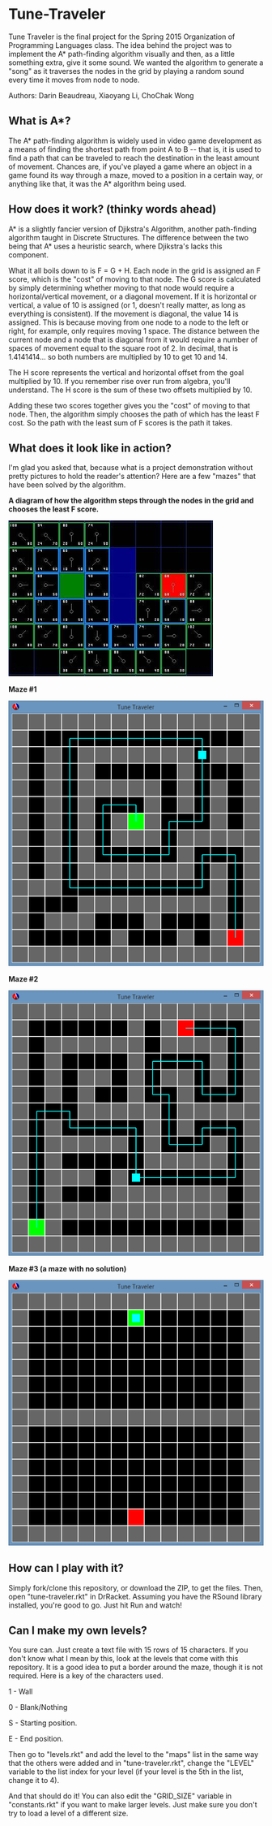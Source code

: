 # Tune-Traveler
Tune Traveler is the final project for the Spring 2015 Organization of Programming Languages class.
The idea behind the project was to implement the A* path-finding algorithm visually and then, as a
little something extra, give it some sound. We wanted the algorithm to generate a "song" as it traverses
the nodes in the grid by playing a random sound every time it moves from node to node.

Authors: Darin Beaudreau, Xiaoyang Li, ChoChak Wong

## What is A*?
The A* path-finding algorithm is widely used in video game development as a means of finding the shortest path from point A to B -- that is, it is used to find a path that can be traveled to reach the destination in the least amount of movement. Chances are, if you've played a game where an object in a game found its way through a maze, moved to a position in a certain way, or anything like that, it was the A* algorithm being used.

## How does it work? (thinky words ahead)
A* is a slightly fancier version of Djikstra's Algorithm, another path-finding algorithm taught in Discrete Structures. The difference between the two being that A* uses a heuristic search, where Djikstra's lacks this component.

What it all boils down to is F = G + H. Each node in the grid is assigned an F score, which is the "cost" of moving to that node. The G score is calculated by simply determining whether moving to that node would require a horizontal/vertical movement, or a diagonal movement. If it is horizontal or vertical, a value of 10 is assigned (or 1, doesn't really matter, as long as everything is consistent). If the movement is diagonal, the value 14 is assigned. This is because moving from one node to a node to the left or right, for example, only requires moving 1 space. The distance between the current node and a node that is diagonal from it would require a number of spaces of movement equal to the square root of 2. In decimal, that is 1.4141414... so both numbers are multiplied by 10 to get 10 and 14.

The H score represents the vertical and horizontal offset from the goal multiplied by 10. If you remember rise over run from algebra, you'll understand. The H score is the sum of these two offsets multiplied by 10.

Adding these two scores together gives you the "cost" of moving to that node. Then, the algorithm simply chooses the path of which has the least F cost. So the path with the least sum of F scores is the path it takes.

## What does it look like in action?
I'm glad you asked that, because what is a project demonstration without pretty pictures to hold the reader's attention? Here are a few "mazes" that have been solved by the algorithm.

**A diagram of how the algorithm steps through the nodes in the grid and chooses the least F score.**

![A* Algorithm Diagram](images/aStarT6.jpg)

**Maze #1**

![Maze 1](images/tune-traveler_04.png)

**Maze #2**

![Maze 2](images/tune-traveler_06.png)

**Maze #3 (a maze with no solution)**

![Maze with No Solution](images/tune-traveler_05.png)

## How can I play with it?
Simply fork/clone this repository, or download the ZIP, to get the files. Then, open "tune-traveler.rkt" in DrRacket. Assuming you have the RSound library installed, you're good to go. Just hit Run and watch!

## Can I make my own levels?
You sure can. Just create a text file with 15 rows of 15 characters. If you don't know what I mean by this, look at the levels that come with this repository. It is a good idea to put a border around the maze, though it is not required. Here is a key of the characters used.

1 - Wall

0 - Blank/Nothing

S - Starting position.

E - End position.

Then go to "levels.rkt" and add the level to the "maps" list in the same way that the others were added and in "tune-traveler.rkt", change the "LEVEL" variable to the list index for your level (if your level is the 5th in the list, change it to 4).

And that should do it!
You can also edit the "GRID_SIZE" variable in "constants.rkt" if you want to make larger levels. Just make sure you don't try to load a level of a different size.
